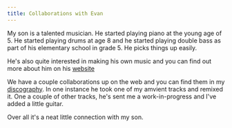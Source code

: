 ```yaml
---
title: Collaborations with Evan
---
```


My son is a talented musician.   He started playing piano at the young age of 5.  He started playing drums at age 8 and he started playing double bass as part of his elementary school in grade 5.  He picks things up easily.

He's also quite interested in making his own music and you can find out more about him on his [website](https://ewpratten.com/music)

We have a couple collaborations up on the web and you can find them in my [discography](/Discography).   In one instance he took one of my amvient tracks and remixed it.  One a couple of other tracks, he's sent me a work-in-progress and I've added a little guitar.  

Over all it's a neat little connection with my son.